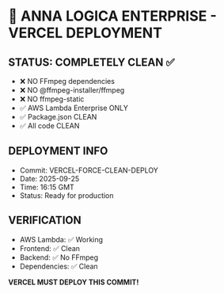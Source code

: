 # 🚀 ANNA LOGICA ENTERPRISE - VERCEL DEPLOYMENT

## STATUS: COMPLETELY CLEAN ✅

- ❌ NO FFmpeg dependencies
- ❌ NO @ffmpeg-installer/ffmpeg
- ❌ NO ffmpeg-static
- ✅ AWS Lambda Enterprise ONLY
- ✅ Package.json CLEAN
- ✅ All code CLEAN

## DEPLOYMENT INFO
- Commit: VERCEL-FORCE-CLEAN-DEPLOY
- Date: 2025-09-25
- Time: 16:15 GMT
- Status: Ready for production

## VERIFICATION
- AWS Lambda: ✅ Working
- Frontend: ✅ Clean
- Backend: ✅ No FFmpeg
- Dependencies: ✅ Clean

**VERCEL MUST DEPLOY THIS COMMIT!**